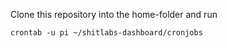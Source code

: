 Clone this repository into the home-folder and run
```
crontab -u pi ~/shitlabs-dashboard/cronjobs
```

